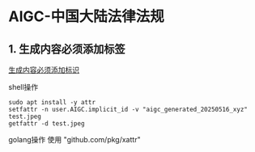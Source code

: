 # AIGC-中国大陆法律法规

## 1. 生成内容必须添加标签
[生成内容必须添加标识](https://www.tc260.org.cn/upload/2025-03-15/1742009439794081593.pdf)


shell操作
```shell
sudo apt install -y attr
setfattr -n user.AIGC.implicit_id -v "aigc_generated_20250516_xyz" test.jpeg
getfattr -d test.jpeg
```
golang操作
使用	"github.com/pkg/xattr"
